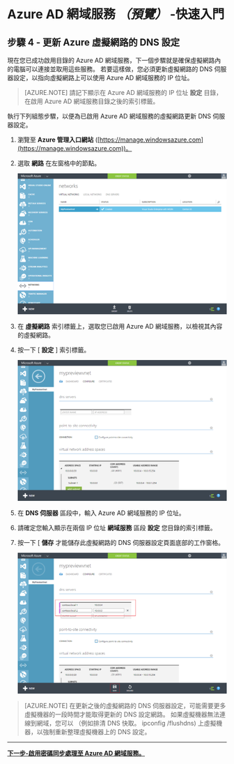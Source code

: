 <properties
    pageTitle="Azure Active Directory 網域服務預覽：開始使用 | Microsoft Azure"
    description="開始使用 Azure Active Directory 網域服務"
    services="active-directory-ds"
    documentationCenter=""
    authors="mahesh-unnikrishnan"
    manager="udayh"
    editor="inhenk"/>

<tags
    ms.service="active-directory-ds"
    ms.workload="identity"
    ms.tgt_pltfrm="na"
    ms.devlang="na"
    ms.topic="article"
    ms.date="10/12/2015"
    ms.author="mahesh-unnikrishnan"/>

# Azure AD 網域服務 *（預覽）* -快速入門

## 步驟 4 - 更新 Azure 虛擬網路的 DNS 設定
現在您已成功啟用目錄的 Azure AD 網域服務，下一個步驟就是確保虛擬網路內的電腦可以連接並取用這些服務。 若要這樣做，您必須更新虛擬網路的 DNS 伺服器設定，以指向虛擬網路上可以使用 Azure AD 網域服務的 IP 位址。

> [AZURE.NOTE] 請記下顯示在 Azure AD 網域服務的 IP 位址 **設定** 目錄，在啟用 Azure AD 網域服務目錄之後的索引標籤。

執行下列組態步驟，以便為已啟用 Azure AD 網域服務的虛擬網路更新 DNS 伺服器設定。

1. 瀏覽至 **Azure 管理入口網站** ([https://manage.windowsazure.com](https://manage.windowsazure.com))。
2. 選取 **網路** 在左窗格中的節點。

    ![虛擬網路節點](./media/active-directory-domain-services-getting-started/virtual-network-select.png)

3. 在 **虛擬網路** 索引標籤上，選取您已啟用 Azure AD 網域服務，以檢視其內容的虛擬網路。
4. 按一下 [ **設定** ] 索引標籤。

    ![虛擬網路節點](./media/active-directory-domain-services-getting-started/virtual-network-configure-tab.png)

5. 在 **DNS 伺服器** 區段中，輸入 Azure AD 網域服務的 IP 位址。
6. 請確定您輸入顯示在兩個 IP 位址 **網域服務** 區段 **設定** 您目錄的索引標籤。
7. 按一下 [ **儲存** 才能儲存此虛擬網路的 DNS 伺服器設定頁面底部的工作窗格。

   ![更新虛擬網路的 DNS 伺服器設定。](./media/active-directory-domain-services-getting-started/update-dns.png)

> [AZURE.NOTE] 在更新之後的虛擬網路的 DNS 伺服器設定，可能需要更多虛擬機器的一段時間才能取得更新的 DNS 設定網路。 如果虛擬機器無法連線到網域，您可以 （例如排清 DNS 快取。 ipconfig /flushdns) 上虛擬機器，以強制重新整理虛擬機器上的 DNS 設定。

---
[**下一步-啟用密碼同步處理至 Azure AD 網域服務。**](active-directory-ds-getting-started-password-sync.md)


